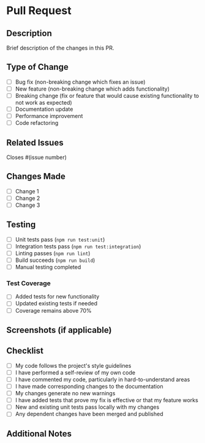 # Pull Request

## Description

Brief description of the changes in this PR.

## Type of Change

- [ ] Bug fix (non-breaking change which fixes an issue)
- [ ] New feature (non-breaking change which adds functionality)
- [ ] Breaking change (fix or feature that would cause existing functionality to not work as expected)
- [ ] Documentation update
- [ ] Performance improvement
- [ ] Code refactoring

## Related Issues

Closes #(issue number)

## Changes Made

- [ ] Change 1
- [ ] Change 2
- [ ] Change 3

## Testing

- [ ] Unit tests pass (`npm run test:unit`)
- [ ] Integration tests pass (`npm run test:integration`)
- [ ] Linting passes (`npm run lint`)
- [ ] Build succeeds (`npm run build`)
- [ ] Manual testing completed

### Test Coverage

- [ ] Added tests for new functionality
- [ ] Updated existing tests if needed
- [ ] Coverage remains above 70%

## Screenshots (if applicable)

<!-- Add screenshots here if UI changes were made -->

## Checklist

- [ ] My code follows the project's style guidelines
- [ ] I have performed a self-review of my own code
- [ ] I have commented my code, particularly in hard-to-understand areas
- [ ] I have made corresponding changes to the documentation
- [ ] My changes generate no new warnings
- [ ] I have added tests that prove my fix is effective or that my feature works
- [ ] New and existing unit tests pass locally with my changes
- [ ] Any dependent changes have been merged and published

## Additional Notes

<!-- Any additional information about the PR -->
